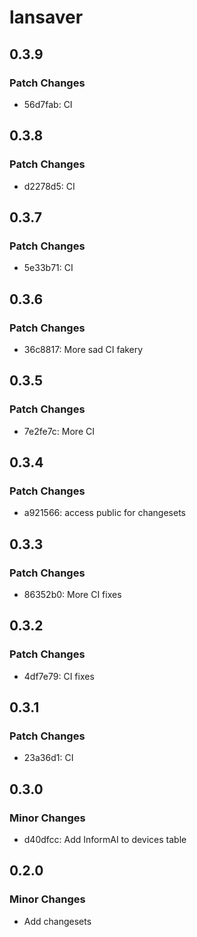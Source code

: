 # lansaver

## 0.3.9

### Patch Changes

- 56d7fab: CI

## 0.3.8

### Patch Changes

- d2278d5: CI

## 0.3.7

### Patch Changes

- 5e33b71: CI

## 0.3.6

### Patch Changes

- 36c8817: More sad CI fakery

## 0.3.5

### Patch Changes

- 7e2fe7c: More CI

## 0.3.4

### Patch Changes

- a921566: access public for changesets

## 0.3.3

### Patch Changes

- 86352b0: More CI fixes

## 0.3.2

### Patch Changes

- 4df7e79: CI fixes

## 0.3.1

### Patch Changes

- 23a36d1: CI

## 0.3.0

### Minor Changes

- d40dfcc: Add InformAI to devices table

## 0.2.0

### Minor Changes

- Add changesets

